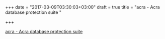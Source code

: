 +++
date = "2017-03-09T03:30:03+03:00"
draft = true
title = "acra - Acra database protection suite "

+++

<p><a href="https://t.co/oswdNaxPF6">acra - Acra database protection suite </a></p>
